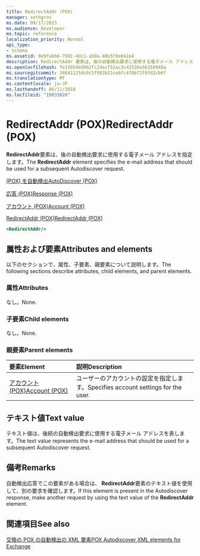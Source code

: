 ```yaml
---
title: RedirectAddr (POX)
manager: sethgros
ms.date: 09/17/2015
ms.audience: Developer
ms.topic: reference
localization_priority: Normal
api_type:
- schema
ms.assetid: 0e9fa6b6-7991-4dc1-a59a-48e5f8e041e4
description: RedirectAddr 要素は、後の自動検出要求に使用する電子メール アドレスを指定します。
ms.openlocfilehash: fe15054b9962fc2decf52ac3c42536e36358948a
ms.sourcegitcommit: 34041125dc8c5f993b21cebfc4f8b72f0fd2cb6f
ms.translationtype: MT
ms.contentlocale: ja-JP
ms.lasthandoff: 06/11/2018
ms.locfileid: "19833020"
---
```

# <a name="redirectaddr-pox"></a><span data-ttu-id="a03bf-103">RedirectAddr (POX)</span><span class="sxs-lookup"><span data-stu-id="a03bf-103">RedirectAddr (POX)</span></span>

<span data-ttu-id="a03bf-104">**RedirectAddr**要素は、後の自動検出要求に使用する電子メール アドレスを指定します。</span><span class="sxs-lookup"><span data-stu-id="a03bf-104">The **RedirectAddr** element specifies the e-mail address that should be used for a subsequent Autodiscover request.</span></span> 
  
[<span data-ttu-id="a03bf-105">(POX) を自動検出</span><span class="sxs-lookup"><span data-stu-id="a03bf-105">AutoDiscover (POX)</span></span>](autodiscover-pox.md)
  
[<span data-ttu-id="a03bf-106">応答 (POX)</span><span class="sxs-lookup"><span data-stu-id="a03bf-106">Response (POX)</span></span>](response-pox.md)
  
[<span data-ttu-id="a03bf-107">アカウント (POX)</span><span class="sxs-lookup"><span data-stu-id="a03bf-107">Account (POX)</span></span>](account-pox.md)
  
[<span data-ttu-id="a03bf-108">RedirectAddr (POX)</span><span class="sxs-lookup"><span data-stu-id="a03bf-108">RedirectAddr (POX)</span></span>](redirectaddr-pox.md)
  
```xml
<RedirectAddr/>
```

## <a name="attributes-and-elements"></a><span data-ttu-id="a03bf-109">属性および要素</span><span class="sxs-lookup"><span data-stu-id="a03bf-109">Attributes and elements</span></span>

<span data-ttu-id="a03bf-110">以下のセクションで、属性、子要素、親要素について説明します。</span><span class="sxs-lookup"><span data-stu-id="a03bf-110">The following sections describe attributes, child elements, and parent elements.</span></span>
  
### <a name="attributes"></a><span data-ttu-id="a03bf-111">属性</span><span class="sxs-lookup"><span data-stu-id="a03bf-111">Attributes</span></span>

<span data-ttu-id="a03bf-112">なし。</span><span class="sxs-lookup"><span data-stu-id="a03bf-112">None.</span></span>
  
### <a name="child-elements"></a><span data-ttu-id="a03bf-113">子要素</span><span class="sxs-lookup"><span data-stu-id="a03bf-113">Child elements</span></span>

<span data-ttu-id="a03bf-114">なし。</span><span class="sxs-lookup"><span data-stu-id="a03bf-114">None.</span></span>
  
### <a name="parent-elements"></a><span data-ttu-id="a03bf-115">親要素</span><span class="sxs-lookup"><span data-stu-id="a03bf-115">Parent elements</span></span>

|<span data-ttu-id="a03bf-116">**要素**</span><span class="sxs-lookup"><span data-stu-id="a03bf-116">**Element**</span></span>|<span data-ttu-id="a03bf-117">**説明**</span><span class="sxs-lookup"><span data-stu-id="a03bf-117">**Description**</span></span>|
|:-----|:-----|
|[<span data-ttu-id="a03bf-118">アカウント (POX)</span><span class="sxs-lookup"><span data-stu-id="a03bf-118">Account (POX)</span></span>](account-pox.md) <br/> |<span data-ttu-id="a03bf-119">ユーザーのアカウントの設定を指定します。</span><span class="sxs-lookup"><span data-stu-id="a03bf-119">Specifies account settings for the user.</span></span>  <br/> |
   
## <a name="text-value"></a><span data-ttu-id="a03bf-120">テキスト値</span><span class="sxs-lookup"><span data-stu-id="a03bf-120">Text value</span></span>

<span data-ttu-id="a03bf-121">テキスト値は、後続の自動検出要求に使用する電子メール アドレスを表します。</span><span class="sxs-lookup"><span data-stu-id="a03bf-121">The text value represents the e-mail address that should be used for a subsequent Autodiscover request.</span></span>
  
## <a name="remarks"></a><span data-ttu-id="a03bf-122">備考</span><span class="sxs-lookup"><span data-stu-id="a03bf-122">Remarks</span></span>

<span data-ttu-id="a03bf-123">自動検出応答でこの要素がある場合は、 **RedirectAddr**要素のテキスト値を使用して、別の要求を確認します。</span><span class="sxs-lookup"><span data-stu-id="a03bf-123">If this element is present in the Autodiscover response, make another request by using the text value of the **RedirectAddr** element.</span></span> 
  
## <a name="see-also"></a><span data-ttu-id="a03bf-124">関連項目</span><span class="sxs-lookup"><span data-stu-id="a03bf-124">See also</span></span>



[<span data-ttu-id="a03bf-125">交換の POX の自動検出の XML 要素</span><span class="sxs-lookup"><span data-stu-id="a03bf-125">POX Autodiscover XML elements for Exchange</span></span>](pox-autodiscover-xml-elements-for-exchange.md)

